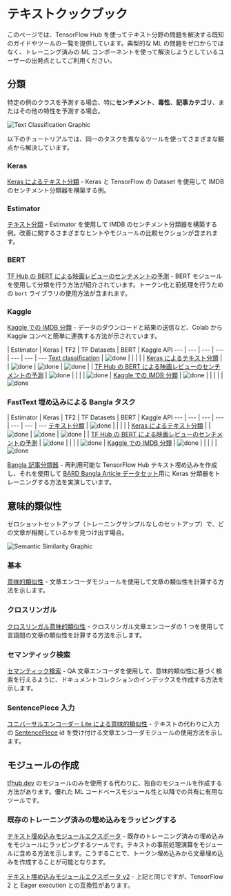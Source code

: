 # テキストクックブック

このページでは、TensorFlow Hub を使ってテキスト分野の問題を解決する既知のガイドやツールの一覧を提供しています。典型的な ML の問題をゼロからではなく、トレーニング済みの ML コンポーネントを使って解決しようとしているユーザーの出発点としてご利用ください。

## 分類

特定の例のクラスを予測する場合、特に**センチメント**、**毒性**、**記事カテゴリ**、またはその他の特性を予測する場合。

![Text Classification Graphic](https://www.gstatic.com/aihub/tfhub/universal-sentence-encoder/example-classification.png)

以下のチュートリアルでは、同一のタスクを異なるツールを使ってさまざまな観点から解決しています。

### Keras

[Keras によるテキスト分類](https://www.tensorflow.org/tutorials/keras/text_classification_with_hub) - Keras と TensorFlow の Dataset を使用して IMDB のセンチメント分類器を構築する例。

### Estimator

[テキスト分類](https://github.com/tensorflow/hub/blob/master/docs/tutorials/text_classification_with_tf_hub.ipynb) - Estimator を使用して IMDB のセンチメント分類器を構築する例。改善に関するさまざまなヒントやモジュールの比較セクションが含まれます。

### BERT

[TF Hub の BERT による映画レビューのセンチメントの予測](https://github.com/google-research/bert/blob/master/predicting_movie_reviews_with_bert_on_tf_hub.ipynb) - BERT モジュールを使用して分類を行う方法が紹介されています。トークン化と前処理を行うための `bert` ライブラリの使用方法が含まれます。

### Kaggle

[Kaggle での IMDB 分類](https://github.com/tensorflow/hub/blob/master/examples/colab/text_classification_with_tf_hub_on_kaggle.ipynb) - データのダウンロードと結果の送信など、Colab から Kaggle コンペと簡単に連携する方法が示されています。

 | Estimator | Keras | TF2 | TF Datasets | BERT | Kaggle API
--- | --- | --- | --- | --- | --- | ---
[Text classification](https://www.tensorflow.org/hub/tutorials/text_classification_with_tf_hub) | ![done](https://www.gstatic.com/images/icons/material/system_gm/1x/bigtop_done_googblue_18dp.png) |  |  |  |  |
[Keras によるテキスト分類](https://www.tensorflow.org/tutorials/keras/text_classification_with_hub) |  | ![done](https://www.gstatic.com/images/icons/material/system_gm/1x/bigtop_done_googblue_18dp.png) | ![done](https://www.gstatic.com/images/icons/material/system_gm/1x/bigtop_done_googblue_18dp.png) | ![done](https://www.gstatic.com/images/icons/material/system_gm/1x/bigtop_done_googblue_18dp.png) |  |
[TF Hub の BERT による映画レビューのセンチメントの予測](https://github.com/google-research/bert/blob/master/predicting_movie_reviews_with_bert_on_tf_hub.ipynb) | ![done](https://www.gstatic.com/images/icons/material/system_gm/1x/bigtop_done_googblue_18dp.png) |  |  |  | ![done](https://www.gstatic.com/images/icons/material/system_gm/1x/bigtop_done_googblue_18dp.png) |
[Kaggle での IMDB 分類](https://github.com/tensorflow/hub/blob/master/examples/colab/text_classification_with_tf_hub_on_kaggle.ipynb) | ![done](https://www.gstatic.com/images/icons/material/system_gm/1x/bigtop_done_googblue_18dp.png) |  |  |  |  | ![done](https://www.gstatic.com/images/icons/material/system_gm/1x/bigtop_done_googblue_18dp.png)

### FastText 埋め込みによる Bangla タスク

| Estimator | Keras | TF2 | TF Datasets | BERT | Kaggle API --- | --- | --- | --- | --- | --- | --- [テキスト分類](https://www.tensorflow.org/hub/tutorials/text_classification_with_tf_hub) | ![done](https://www.gstatic.com/images/icons/material/system_gm/1x/bigtop_done_googblue_18dp.png) |  |  |  |  | [Keras によるテキスト分類](https://www.tensorflow.org/tutorials/keras/text_classification_with_hub) |  | ![done](https://www.gstatic.com/images/icons/material/system_gm/1x/bigtop_done_googblue_18dp.png) | ![done](https://www.gstatic.com/images/icons/material/system_gm/1x/bigtop_done_googblue_18dp.png) | ![done](https://www.gstatic.com/images/icons/material/system_gm/1x/bigtop_done_googblue_18dp.png) |  | [TF Hub の BERT による映画レビューのセンチメントの予測](https://github.com/google-research/bert/blob/master/predicting_movie_reviews_with_bert_on_tf_hub.ipynb) | ![done](https://www.gstatic.com/images/icons/material/system_gm/1x/bigtop_done_googblue_18dp.png) |  |  |  | ![done](https://www.gstatic.com/images/icons/material/system_gm/1x/bigtop_done_googblue_18dp.png) | [Kaggle での IMDB 分類](https://github.com/tensorflow/hub/blob/master/examples/colab/text_classification_with_tf_hub_on_kaggle.ipynb) | ![done](https://www.gstatic.com/images/icons/material/system_gm/1x/bigtop_done_googblue_18dp.png) |  |  |  |  | ![done](https://www.gstatic.com/images/icons/material/system_gm/1x/bigtop_done_googblue_18dp.png)

[Bangla 記事分類器](https://github.com/tensorflow/hub/blob/master/examples/colab/bangla_article_classifier.ipynb) - 再利用可能な TensorFlow Hub テキスト埋め込みを作成し、それを使用して [BARD Bangla Article データセット](https://github.com/tanvirfahim15/BARD-Bangla-Article-Classifier)用に Keras 分類器をトレーニングする方法を実演しています。

## 意味的類似性

ゼロショットセットアップ（トレーニングサンプルなしのセットアップ）で、どの文章が相関しているかを見つけ出す場合。

![Semantic Similarity Graphic](https://www.gstatic.com/aihub/tfhub/universal-sentence-encoder/example-similarity.png)

### 基本

[意味的類似性](https://github.com/tensorflow/hub/blob/master/examples/colab/semantic_similarity_with_tf_hub_universal_encoder.ipynb) - 文章エンコーダモジュールを使用して文章の類似性を計算する方法を示します。

### クロスリンガル

[クロスリンガル意味的類似性](https://github.com/tensorflow/hub/blob/master/examples/colab/cross_lingual_similarity_with_tf_hub_multilingual_universal_encoder.ipynb) - クロスリンガル文章エンコーダの 1 つを使用して言語間の文章の類似性を計算する方法を示します。

### セマンティック検索

[セマンティック検索](https://github.com/tensorflow/hub/blob/master/examples/colab/retrieval_with_tf_hub_universal_encoder_qa.ipynb) - QA 文章エンコーダを使用して、意味的類似性に基づく検索を行えるように、ドキュメントコレクションのインデックスを作成する方法を示します。

### SentencePiece 入力

[ユニバーサルエンコーダー Lite による意味的類似性](https://github.com/tensorflow/hub/blob/master/examples/colab/semantic_similarity_with_tf_hub_universal_encoder_lite.ipynb) - テキストの代わりに入力の [SentencePiece](https://github.com/google/sentencepiece) id を受け付ける文章エンコーダモジュールの使用方法を示します。

## モジュールの作成

[tfhub.dev](https://tfhub.dev) のモジュールのみを使用する代わりに、独自のモジュールを作成する方法があります。優れた ML コードベースモジュール性と以降での共有に有用なツールです。

### 既存のトレーニング済みの埋め込みをラッピングする

[テキスト埋め込みモジュールエクスポータ](https://github.com/tensorflow/hub/blob/master/examples/text_embeddings/export.py) - 既存のトレーニング済みの埋め込みをモジュールにラッピングするツールです。テキストの事前処理演算をモジュールに含める方法を示します。こうすることで、トークン埋め込みから文章埋め込みを作成することが可能となります。

[テキスト埋め込みモジュールエクスポータ v2](https://github.com/tensorflow/hub/blob/master/examples/text_embeddings_v2/export_v2.py) - 上記と同じですが、TensorFlow 2 と Eager execution との互換性があります。

